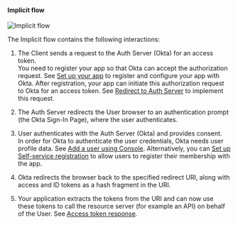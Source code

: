 #### Implicit flow

![Implicit flow](/img/authorization/oauth-implicit-grant-flow.png "Sequence diagram that displays the back and forth between the resource owner, authorization server, and resource server for Implicit grant flow")

<!-- Source for image. Generated using http://www.plantuml.com/plantuml/uml/

skinparam monochrome true
actor "Resource Owner (User)" as user
participant "Client" as client
participant "Authorization Server (Okta)" as okta
participant "Resource Server (Your App)" as app

autonumber "<b>#."
client -> okta: Access token request to /authorize
okta -> user: 302 redirect to authentication prompt
user -> okta: Authentication & consent
okta -> client: Access token response
client -> app: Request with access token
app -> client: Response

-->
The Implicit flow contains the following interactions:

1. The Client sends a request to the Auth Server (Okta) for an access token.<br>
You need to register your app so that Okta can accept the authorization request. See [Set up your app](#set-up-your-app) to register and configure your app with Okta. After registration, your app can initiate this authorization request to Okta for an access token. See [Redirect to Auth Server](#redirect-to-auth-server) to implement this request.

2. The Auth Server redirects the User browser to an authentication prompt (the Okta Sign-In Page), where the user authenticates.

3. User authenticates with the Auth Server (Okta) and provides consent. <br>
In order for Okta to authenticate the user credentials, Okta needs user profile data.
See [Add a user using Console](/docs/guides/quickstart/cli/add-user/). Alternatively, you can [Set up Self-service registration](/docs/guides/set-up-self-service-registration/) to allow users to register their membership with the app.

4. Okta redirects the browser back to the specified redirect URI, along with access and ID tokens as a hash fragment in the URI.

5. Your application extracts the tokens from the URI and can now use these tokens to call the resource server (for example an API) on behalf of the User. See [Access token response](#access-token-response).
